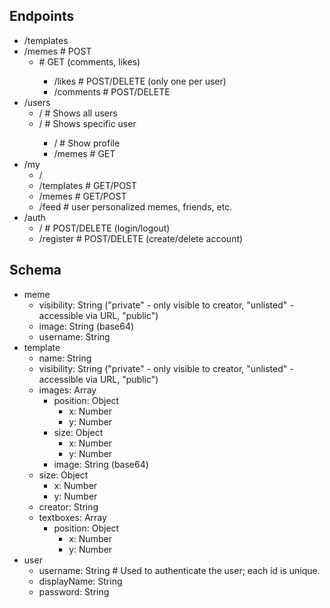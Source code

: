 ## Endpoints

- /templates
- /memes            # POST
    - <memeID>      # GET (comments, likes)
        - /likes    # POST/DELETE (only one per user)
        - /comments # POST/DELETE
- /users
    - /             # Shows all users
    - /<username>     # Shows specific user
        - /         # Show profile
        - /memes    # GET
- /my
    - /
    - /templates    # GET/POST
    - /memes        # GET/POST
    - /feed         # user personalized memes, friends, etc.
- /auth
    - /             # POST/DELETE (login/logout)
    - /register     # POST/DELETE (create/delete account)


## Schema
- meme
    - visibility: String ("private" - only visible to creator, "unlisted" - accessible via URL, "public")
    - image: String (base64)
    - username: String 
- template
    - name: String
    - visibility: String ("private" - only visible to creator, "unlisted" - accessible via URL, "public")
    - images: Array
        - position: Object
            - x: Number
            - y: Number
        - size: Object
            - x: Number
            - y: Number
        - image: String (base64)
    - size: Object
        - x: Number
        - y: Number
    - creator: String
    - textboxes: Array
        - position: Object
            - x: Number
            - y: Number
- user
    - username: String        # Used to authenticate the user; each id is unique.
    - displayName: String
    - password: String
